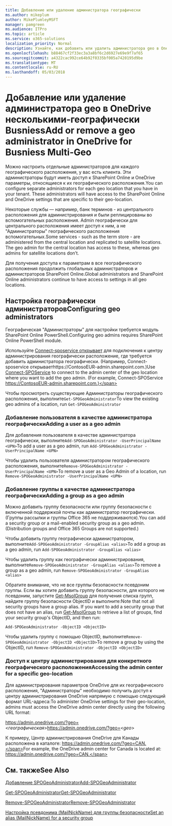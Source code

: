 ```yaml
---
title: Добавление или удаление администратора географически
ms.author: mikeplum
author: MikePlumleyMSFT
manager: pamgreen
ms.audience: ITPro
ms.topic: article
ms.service: o365-solutions
localization_priority: Normal
description: Узнайте, как добавить или удалить администратора geo в OneDrive для бизнеса Multi-географически.
ms.openlocfilehash: b88467cf2f33ec3a3a8bf6c2d6927e69e9f7af65
ms.sourcegitcommit: a4322cac992ce64b92f0335bf005a7420195d9be
ms.translationtype: MT
ms.contentlocale: ru-RU
ms.lasthandoff: 05/03/2018
---
```

# <a name="add-or-remove-a-geo-administrator-in-onedrive-for-busniess-multi-geo"></a><span data-ttu-id="f68c0-103">Добавление или удаление администратора geo в OneDrive несколькими-географически Busniess</span><span class="sxs-lookup"><span data-stu-id="f68c0-103">Add or remove a geo administrator in OneDrive for Busniess Multi-Geo</span></span>

<span data-ttu-id="f68c0-p101">Можно настроить отдельные администраторов для каждого географического расположения, у вас есть клиента. Эти администраторы будут иметь доступ к SharePoint Online и OneDrive параметры, относящиеся к их географического расположения.</span><span class="sxs-lookup"><span data-stu-id="f68c0-p101">You can configure separate administrators for each geo location that you have in your tenant. These administrators will have access to the SharePoint Online and OneDrive settings that are specific to their geo-location.</span></span>

<span data-ttu-id="f68c0-p102">Некоторые службы — например, банк терминов - из центрального расположения для администрирования и были реплицированы во вспомогательных расположения. Admin географически для центрального расположения имеет доступ к ним, а не "Администраторы" географического расположения вспомогательных.</span><span class="sxs-lookup"><span data-stu-id="f68c0-p102">Some services - such as the term store - are administered from the central location and replicated to satellite locations. The geo admin for the central location has access to these, whereas geo admins for satellite locations don’t.</span></span>

<span data-ttu-id="f68c0-108">Для получения доступа к параметрам в все географического расположения продолжить глобальных администраторов и администраторов SharePoint Online.</span><span class="sxs-lookup"><span data-stu-id="f68c0-108">Global administrators and SharePoint Online administrators continue to have access to settings in all geo locations.</span></span>

## <a name="configuring-geo-administrators"></a><span data-ttu-id="f68c0-109">Настройка географически администраторов</span><span class="sxs-lookup"><span data-stu-id="f68c0-109">Configuring geo administrators</span></span>

<span data-ttu-id="f68c0-110">Географическая "Администраторы" для настройки требуется модуль SharePoint Online PowerShell.</span><span class="sxs-lookup"><span data-stu-id="f68c0-110">Configuring geo admins requires SharePoint Online PowerShell module.</span></span>

<span data-ttu-id="f68c0-111">Используйте [Connect-sposervice открывает](https://docs.microsoft.com/powershell/module/sharepoint-online/Connect-SPOService) для подключения к центру администрирования географически расположение, где требуется добавить администратора географически. (Например, Connect-sposervice открываетhttps://ContosoEUR-admin.sharepoint.com.)</span><span class="sxs-lookup"><span data-stu-id="f68c0-111">Use [Connect-SPOService](https://docs.microsoft.com/powershell/module/sharepoint-online/Connect-SPOService) to connect to the admin center of the geo location where you want to add the geo admin. (For example, Connect-SPOService  https://ContosoEUR-admin.sharepoint.com.)</span></span>

<span data-ttu-id="f68c0-112">Чтобы просмотреть существующие Администраторы географического расположения, выполните`Get-SPOGeoAdministrator`</span><span class="sxs-lookup"><span data-stu-id="f68c0-112">To view the existing geo admins of a location, run `Get-SPOGeoAdministrator`</span></span>

### <a name="adding-a-user-as-a-geo-admin"></a><span data-ttu-id="f68c0-113">Добавление пользователя в качестве администратора географически</span><span class="sxs-lookup"><span data-stu-id="f68c0-113">Adding a user as a geo admin</span></span>

<span data-ttu-id="f68c0-114">Для добавления пользователя в качестве администратора географически, выполните`Add-SPOGeoAdministrator -UserPrincipalName <UPN>`</span><span class="sxs-lookup"><span data-stu-id="f68c0-114">To add a user as a geo admin, run `Add-SPOGeoAdministrator -UserPrincipalName <UPN>`</span></span>

<span data-ttu-id="f68c0-115">Чтобы удалить пользователя администратором географического расположения, выполните`Remove-SPOGeoAdministrator -UserPrincipalName <UPN>`</span><span class="sxs-lookup"><span data-stu-id="f68c0-115">To remove a user as a Geo Admin of a location, run  `Remove-SPOGeoAdministrator -UserPrincipalName <UPN>`</span></span>

### <a name="adding-a-group-as-a-geo-admin"></a><span data-ttu-id="f68c0-116">Добавление группы в качестве администратора географически</span><span class="sxs-lookup"><span data-stu-id="f68c0-116">Adding a group as a geo admin</span></span>

<span data-ttu-id="f68c0-117">Можно добавить группу безопасности или группу безопасности с включенной поддержкой почты как администратор географически. (Группы рассылки и группы Office 365 не поддерживаются).</span><span class="sxs-lookup"><span data-stu-id="f68c0-117">You can add a security group or a mail-enabled security group as a geo admin. (Distribution groups and Office 365 Groups are not supported.)</span></span>

<span data-ttu-id="f68c0-118">Чтобы добавить группу географически администратором, выполните`Add-SPOGeoAdministrator -GroupAlias <alias>`</span><span class="sxs-lookup"><span data-stu-id="f68c0-118">To add a group as a geo admin, run `Add-SPOGeoAdministrator -GroupAlias <alias>`</span></span>

<span data-ttu-id="f68c0-119">Чтобы удалить группу как географически администрирования, выполните`Remove-SPOGeoAdministrator -GroupAlias <alias>`</span><span class="sxs-lookup"><span data-stu-id="f68c0-119">To remove a group as a geo admin, run `Remove-SPOGeoAdministrator -GroupAlias <alias>`</span></span>

<span data-ttu-id="f68c0-p103">Обратите внимание, что не все группы безопасности псевдоним группы. Если вы хотите добавить группу безопасности, для которого не псевдоним, запустите [Get-MsolGroup](https://docs.microsoft.com/en-us/powershell/module/msonline/get-msolgroup) для получения списка групп, найдите группу безопасности ObjectID и выполните:</span><span class="sxs-lookup"><span data-stu-id="f68c0-p103">Note that not all security groups have a group alias. If you want to add a security group that does not have an alias, run [Get-MsolGroup](https://docs.microsoft.com/en-us/powershell/module/msonline/get-msolgroup) to retrieve a list of groups, find your security group's ObjectID, and then run:</span></span>

`Add-SPOGeoAdministrator -ObjectID <ObjectID>`

<span data-ttu-id="f68c0-122">Чтобы удалить группу с помощью ObjectID, выполните`Remove-SPOGeoAdministrator -ObjectID <ObjectID>`</span><span class="sxs-lookup"><span data-stu-id="f68c0-122">To remove a group by using the ObjectID, run `Remove-SPOGeoAdministrator -ObjectID <ObjectID>`</span></span>

### <a name="accessing-the-admin-center-for-a-specific-geo-location"></a><span data-ttu-id="f68c0-123">Доступ к центру администрирования для конкретного географического расположения</span><span class="sxs-lookup"><span data-stu-id="f68c0-123">Accessing the admin center for a specific geo-location</span></span>

<span data-ttu-id="f68c0-124">Для администрирования параметров OneDrive для их географического расположения, "Администраторы" необходимо получить доступ к центру администрирования OneDrive напрямую с помощью следующий формат URL-адреса:</span><span class="sxs-lookup"><span data-stu-id="f68c0-124">To administer OneDrive settings for their geo-location, admins must access the OneDrive admin center directly using the following URL format:</span></span>

<span data-ttu-id="f68c0-125">https://admin.onedrive.com/?geo=<*географическая*></span><span class="sxs-lookup"><span data-stu-id="f68c0-125">https://admin.onedrive.com/?geo=<*geo*></span></span>

<span data-ttu-id="f68c0-126">К примеру, Центр администрирования OneDrive для Канады расположена в каталоге: https://admin.onedrive.com/?geo=CAN.</span><span class="sxs-lookup"><span data-stu-id="f68c0-126">For example, the OneDrive admin center for Canada is located at: https://admin.onedrive.com/?geo=CAN.</span></span>

## <a name="see-also"></a><span data-ttu-id="f68c0-127">См. также</span><span class="sxs-lookup"><span data-stu-id="f68c0-127">See Also</span></span>

[<span data-ttu-id="f68c0-128">Добавление SPOGeoAdministrator</span><span class="sxs-lookup"><span data-stu-id="f68c0-128">Add-SPOGeoAdministrator</span></span>](https://docs.microsoft.com/powershell/module/sharepoint-online/add-spogeoadministrator)

[<span data-ttu-id="f68c0-129">Get-SPOGeoAdministrator</span><span class="sxs-lookup"><span data-stu-id="f68c0-129">Get-SPOGeoAdministrator</span></span>](https://docs.microsoft.com/powershell/module/sharepoint-online/get-spogeoadministrator)

[<span data-ttu-id="f68c0-130">Remove-SPOGeoAdministrator</span><span class="sxs-lookup"><span data-stu-id="f68c0-130">Remove-SPOGeoAdministrator</span></span>](https://docs.microsoft.com/powershell/module/sharepoint-online/remove-spogeoadministrator)

[<span data-ttu-id="f68c0-131">Настройка псевдонима (MailNickName) для группы безопасности</span><span class="sxs-lookup"><span data-stu-id="f68c0-131">Set an alias (MailNickName) for a security group</span></span>](https://docs.microsoft.com/en-us/powershell/module/azuread/set-azureadgroup)